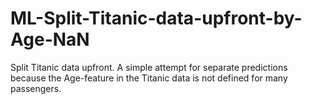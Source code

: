 # ML-Split-Titanic-data-upfront-by-Age-NaN
Split Titanic data upfront. A simple attempt for separate predictions because the Age-feature in the Titanic data is not defined for many passengers.
